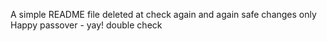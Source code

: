 A simple README file
deleted at
check again
and again
safe changes only
Happy passover - yay!
double check

